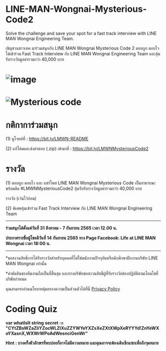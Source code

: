 # LINE-MAN-Wongnai-Mysterious-Code2
Solve the challenge and save your spot for a fast track interview with LINE MAN Wongnai Engineering Team.

เชิญชวนชาวเทค มาร่วมสนุกกับ LINE MAN Wongnai Mysterious Code 2 ตอบถูก ตอบไว ได้เข้าร่วม Fast Track Interview กับ LINE MAN Wongnai Engineering Team และลุ้นรับรางวัลมูลค่ารวมกว่า 40,000 บาท 

# ![image](https://user-images.githubusercontent.com/108649272/187173421-c427b12d-5bcd-460f-9cf4-c2b878386cc7.png)
# ![Mysterious code](https://user-images.githubusercontent.com/108649272/189874044-2849de7a-acff-4a3e-b2ef-7d2d685c5b71.jpg)

# กติกาการ่วมสนุก
(1) ดูโจทย์ที่ : https://bit.ly/LMWN-README

(2) แก้โค้ดและส่งคำตอบ (.zip) เข้ามาที่ : https://bit.ly/LMWNMysteriousCode2

# รางวัล
(1) ตอบถูก ตอบไว และ แชร์โพส LINE MAN Wongnai Mysterious Code เป็นสาธารณะ พร้อมติด #LMWNMysteriousCode2 ลุ้นรับรับรางวัลมูลค่ารวมกว่า 40,000 บาท 

รางวัล (เว้นไว้ก่อน)

(2) พิเศษลุ้นเข้าร่วม Fast Track Interview กับ LINE MAN Wongnai Engineering Team



--------

**ร่วมสนุกได้ตั้งแต่วันที่ 31 สิงหาคม - 7 กันยายน 2565 เวลา 12.00 น.**

**ประกาศรายชื่อผู้โชคดีวันที่ 14 กันยายน 2565 ทาง Page Facebook: Life at LINE MAN Wongnai เวลา 18:00 น.**



--------

*ขอสงวนสิทธิ์การได้รับรางวัลสำหรับบุคคลที่ไม่ใช่พนักงานปัจจุบันหรือนักศึกษาฝึกงานบริษัท LINE MAN Wongnai เท่านั้น

*คำตัดสินของทีมงานถือเป็นที่สิ้นสุด และทางบริษัทขอสงวนสิทธิ์ผู้ที่รับรางวัลต้องปฏิบัติตามเงื่อนไขที่บริษัทกำหนด

คุณสามารถอ่านนโยบายคุ้มครองความเป็นส่วนตัวได้ที่นี่ [Privacy Policy](https://drive.google.com/file/d/1Dpz7qocMKSZXdY2zIMXixd-dQLyI5ADa/view)



# Coding Quiz


**var whatIsIt string**
**secret := "CYtZBsWZaZliYZocWLZlXuZZYWYeYXZsXeZXtXWpXeRYYYd!ZnYeWXoYXasnX,WXWrWPoAdWesnciGenWr"**

**Hint : บางครั้งตัวอักษรที่พบบ่อยก็อาจไม่มีความหมาย และคุณอาจจะต้องเดินซิกแซกเพื่อถึงจุดหมาย**
